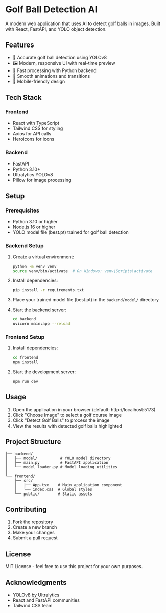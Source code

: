 # Golf Ball Detection AI

A modern web application that uses AI to detect golf balls in images. Built with React, FastAPI, and YOLO object detection.

## Features

- 🎯 Accurate golf ball detection using YOLOv8
- 🖼️ Modern, responsive UI with real-time preview
- 🚀 Fast processing with Python backend
- 💫 Smooth animations and transitions
- 📱 Mobile-friendly design

## Tech Stack

### Frontend
- React with TypeScript
- Tailwind CSS for styling
- Axios for API calls
- Heroicons for icons

### Backend
- FastAPI
- Python 3.10+
- Ultralytics YOLOv8
- Pillow for image processing

## Setup

### Prerequisites
- Python 3.10 or higher
- Node.js 16 or higher
- YOLO model file (best.pt) trained for golf ball detection

### Backend Setup
1. Create a virtual environment:
   ```bash
   python -m venv venv
   source venv/bin/activate  # On Windows: venv\Scripts\activate
   ```

2. Install dependencies:
   ```bash
   pip install -r requirements.txt
   ```

3. Place your trained model file (best.pt) in the `backend/model/` directory

4. Start the backend server:
   ```bash
   cd backend
   uvicorn main:app --reload
   ```

### Frontend Setup
1. Install dependencies:
   ```bash
   cd frontend
   npm install
   ```

2. Start the development server:
   ```bash
   npm run dev
   ```

## Usage

1. Open the application in your browser (default: http://localhost:5173)
2. Click "Choose Image" to select a golf course image
3. Click "Detect Golf Balls" to process the image
4. View the results with detected golf balls highlighted

## Project Structure

```
├── backend/
│   ├── model/          # YOLO model directory
│   ├── main.py         # FastAPI application
│   └── model_loader.py # Model loading utilities
│
└── frontend/
    ├── src/
    │   ├── App.tsx    # Main application component
    │   └── index.css  # Global styles
    └── public/        # Static assets
```

## Contributing

1. Fork the repository
2. Create a new branch
3. Make your changes
4. Submit a pull request

## License

MIT License - feel free to use this project for your own purposes.

## Acknowledgments

- YOLOv8 by Ultralytics
- React and FastAPI communities
- Tailwind CSS team 
